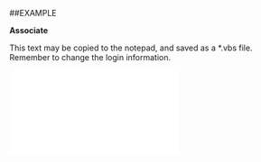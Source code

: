 

##EXAMPLE

**Associate**

This text may be copied to the notepad, and saved as a *.vbs file. Remember to change the login information.

![](../../Examples/vbs/SOPerson.Associate.vbs.txt)





